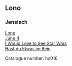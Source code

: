 ## Lono  
### Jensisch  
[Lone](http://www.archive.org/download/hc016/1Jensisch-lone.mp3)  
[June 4](http://www.archive.org/download/hc016/2Jensisch-june4.mp3)  
[I Would Love to See Star Wars](http://www.archive.org/download/hc016/3Jensisch-i_would_love_to.mp3)  
[Hast du Etwas im Bein](http://www.archive.org/download/hc016/4Jensisch-hast_du.mp3)  
  
Catalogue number: hc016  
  
